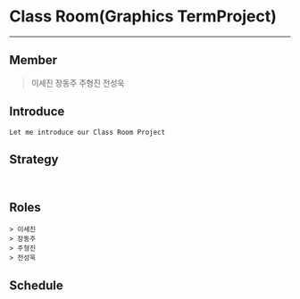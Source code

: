 # Class Room(Graphics TermProject)
<hr>


## Member
> 이세진
> 장동주
> 주형진
> 전성욱

## Introduce
```
Let me introduce our Class Room Project

```

## Strategy
```


```

## Roles
```
> 이세진
> 장동주
> 주형진
> 전성욱

```

## Schedule 
```

```
